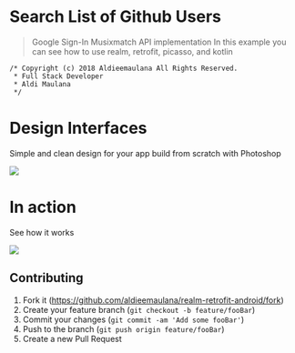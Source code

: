 # Search List of Github Users
> Google Sign-In
> Musixmatch API implementation
> In this example you can see how to use realm, retrofit, picasso, and kotlin

```
/* Copyright (c) 2018 Aldieemaulana All Rights Reserved.
 * Full Stack Developer
 * Aldi Maulana 
 */

```

# Design Interfaces
Simple and clean design for your app build from scratch with Photoshop


![](https://kek.gg/i/4RZPbP.png)

# In action
See how it works 

![](https://kek.gg/i/MR7Qn.gif)



## Contributing
1. Fork it (<https://github.com/aldieemaulana/realm-retrofit-android/fork>)
2. Create your feature branch (`git checkout -b feature/fooBar`)
3. Commit your changes (`git commit -am 'Add some fooBar'`)
4. Push to the branch (`git push origin feature/fooBar`)
5. Create a new Pull Request
